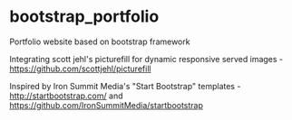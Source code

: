 bootstrap_portfolio
===================

Portfolio website based on bootstrap framework

Integrating scott jehl's picturefill for dynamic responsive served images - https://github.com/scottjehl/picturefill

Inspired by Iron Summit Media's "Start Bootstrap" templates - http://startbootstrap.com/ and https://github.com/IronSummitMedia/startbootstrap 
